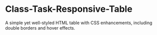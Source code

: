 # Class-Task-Responsive-Table
A simple yet well-styled HTML table with CSS enhancements, including double borders and hover effects. 
